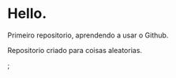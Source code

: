 # Hello.
 Primeiro repositorio, aprendendo a usar o Github.


Repositorio criado para coisas aleatorias.

;


